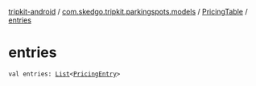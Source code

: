 [tripkit-android](../../index.md) / [com.skedgo.tripkit.parkingspots.models](../index.md) / [PricingTable](index.md) / [entries](./entries.md)

# entries

`val entries: `[`List`](https://kotlinlang.org/api/latest/jvm/stdlib/kotlin.collections/-list/index.html)`<`[`PricingEntry`](../-pricing-entry/index.md)`>`